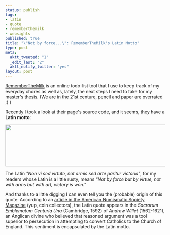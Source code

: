 ```yaml
--- 
status: publish
tags: 
- latin
- quote
- rememberthemilk
- websights
published: true
title: "\"Not by force...\": RememberTheMilk's Latin Motto"
type: post
meta: 
  aktt_tweeted: "1"
  _edit_last: "2"
  aktt_notify_twitter: "yes"
layout: post
---
```

<a href="http://www.rememberthemilk.com/">RememberTheMilk</a> is an online todo-list tool that I use to keep track of my everyday chores as well as, lately, the next steps I need to take for my master's thesis. (We are in the 21st centure, pencil and paper are overrated ;) )

Recently I took a look at their page's source code, and it seems, they have a <strong>Latin motto</strong>:

<img src="http://fredericiana.com/wp-content/uploads/2008/09/non-vi-sed-virtute.jpg" alt="" title="Non vi sed virtute, not armis sed arte paritur victoria" width="575" height="132" class="alignnone size-full wp-image-1599" />

The Latin <em>"Non vi sed virtute, not armis sed arte paritur victoria"</em>, for my readers whose Latin is a little rusty, means <em>"Not by force but by virtue, not with arms but with art, victory is won."</em>

And thanks to a little digging I can even tell you the (probable) origin of this quote: According to an <a href="http://ansmagazine.com/summer07/liberty.html">article in the American Numismatic Society Magazine</a> (yup, coin collectors), the Latin quote appears in the <em>Sacrorum Emblematum Centuria Una</em> (Cambridge, 1592) of <em>Andrew Willet</em> (1562-1621), an Anglican divine who believed that reasoned argument was a tool superior to persecution in attempting to convert Catholics to the Church of England. This sentiment is encapsulated by the Latin motto.
